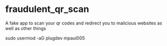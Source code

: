 # fraudulent_qr_scan
A fake app to scan your qr codes and redirect you to malicious websites as well as other things

sudo usermod -aG plugdev mpaul005
